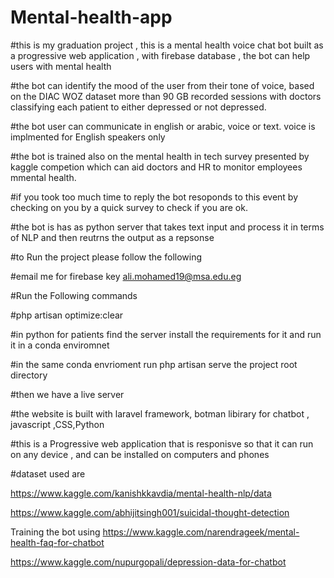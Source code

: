 # Mental-health-app

#this is my graduation project , this is a mental health voice chat bot built as a progressive web application , with firebase database , the bot can help users with mental health

#the bot can identify the mood of the user from their tone of voice, based on the DIAC WOZ dataset more than 90 GB recorded sessions with doctors classifying each patient to either depressed or not depressed.

#the bot user can communicate in english or arabic, voice or text. voice is implmented for English speakers only

#the bot is trained also on the mental health in tech survey presented by kaggle competion which can aid doctors and HR to monitor employees mmental health.

#if you took too much time to reply the bot resoponds to this event by checking on you by a quick survey to check if you are ok.

#the bot is has as python server that takes text input and process it in terms of NLP and then reutrns the output as a repsonse

#to Run the project please follow the following

#email me for firebase key ali.mohamed19@msa.edu.eg

#Run the Following commands

#php artisan optimize:clear 

#in python for patients find the server install the requirements for it and run it in a conda enviromnet

#in the same conda envrioment run php artisan serve the project root directory

#then we have a live server 

#the website is built with laravel framework, botman libirary for chatbot , javascript ,CSS,Python

#this is a Progressive web application that is responisve so that it can run on any device , and can be installed on computers and phones 

#dataset used are 

https://www.kaggle.com/kanishkkavdia/mental-health-nlp/data

https://www.kaggle.com/abhijitsingh001/suicidal-thought-detection

Training the bot using
https://www.kaggle.com/narendrageek/mental-health-faq-for-chatbot

https://www.kaggle.com/nupurgopali/depression-data-for-chatbot

